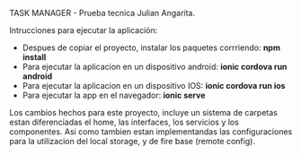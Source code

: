 TASK MANAGER - Prueba tecnica Julian Angarita.

Intrucciones para ejecutar la aplicación:
- Despues de copiar el proyecto, instalar los paquetes corrriendo: **npm install**  
- Para ejecutar la aplicacion en un dispositivo android: **ionic cordova run android**
- Para ejecutar la aplicacion en un dispositivo IOS: **ionic cordova run ios**
- Para ejecutar la app en el navegador: **ionic serve**

Los cambios hechos para este proyecto, incluye un sistema de carpetas
estan diferenciadas el home, las interfaces, los servicios y los componentes.
Asi como tambien estan implementandas las configuraciones para la utilizacion
del local storage, y de fire base (remote config).
